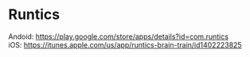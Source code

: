 # Runtics

Andoid: https://play.google.com/store/apps/details?id=com.runtics <br>
iOS: https://itunes.apple.com/us/app/runtics-brain-train/id1402223825
